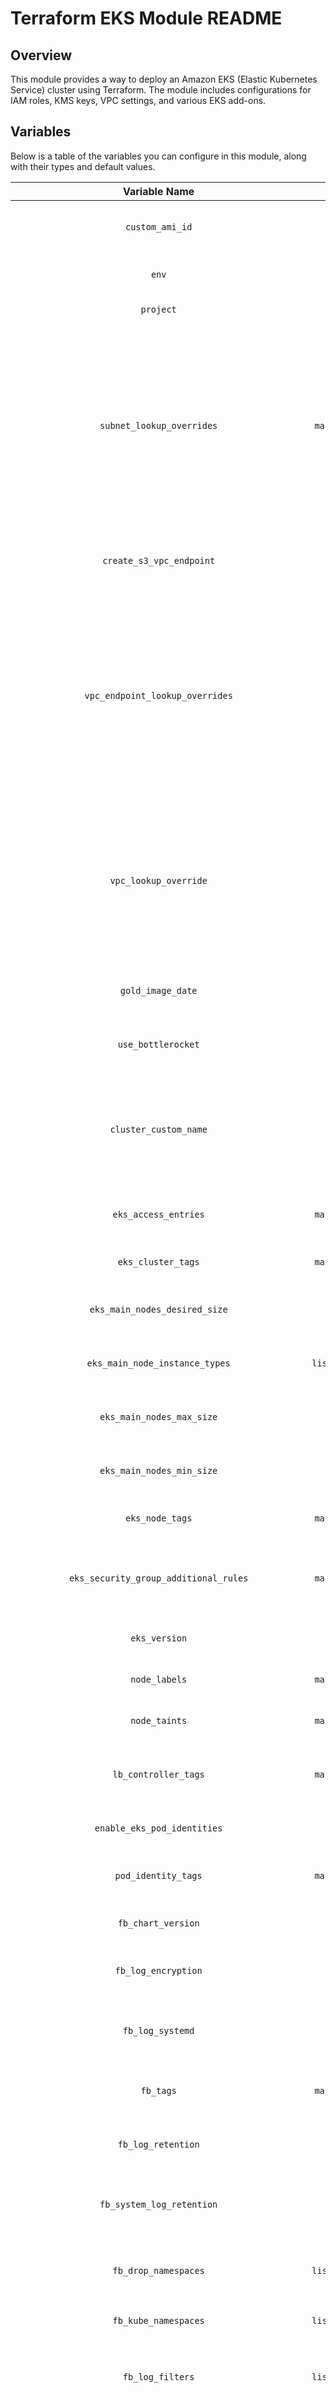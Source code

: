 # Terraform EKS Module README

## Overview

This module provides a way to deploy an Amazon EKS (Elastic Kubernetes Service) cluster using Terraform.
The module includes configurations for IAM roles, KMS keys, VPC settings, and various EKS add-ons.

## Variables

Below is a table of the variables you can configure in this module, along with their types and default values.

|                       Variable Name                        |      Type      |                         Default Value                          |                                                                             Description                                                                             |
|:----------------------------------------------------------:|:--------------:|:--------------------------------------------------------------:|:-------------------------------------------------------------------------------------------------------------------------------------------------------------------:|
|                      `custom_ami_id`                       |    `string`    |                              `""`                              |                                                             The custom AMI ID to use for the EKS nodes.                                                             |
|                           `env`                            |    `string`    |                            `"dev"`                             |                                                                        The environment name.                                                                        |
|                         `project`                          |    `string`    |                          `"batcave"`                           |                                                                          The project name.                                                                          |
|                 `subnet_lookup_overrides`                  | `map(string)`  |                              `{}`                              |   Some Subnets don't follow standard naming conventions. Use this map to override the query used for looking up Subnets. Ex: { private = "foo-west-nonpublic-*" }   |
|                  `create_s3_vpc_endpoint`                  |     `bool`     |                             `true`                             |                                                           Toggle on/off the creation of s3 VPC endpoint.                                                            |
|              `vpc_endpoint_lookup_overrides`               |    `string`    |                              `""`                              | Some VPC endpoints don't follow standard naming conventions. Use this map to override the query used for looking up Subnets. Ex: { private = "foo-west-nonpublic-*" |
|                   `vpc_lookup_override`                    |    `string`    |                              `""`                              |            Some VPCs don't follow standard naming conventions. Use this to override the query used to lookup VPC names. Accepts wildcard in form of '*'             |
|                     `gold_image_date`                      |    `string`    |                              `""`                              |                                                                 Gold Image Date in YYYY-MM format.                                                                  |
|                     `use_bottlerocket`                     |     `bool`     |                            `false`                             |                                                                 Use Bottlerocket AMI for EKS nodes.                                                                 |
|                   `cluster_custom_name`                    |    `string`    |                              N/A                               |                           The name of the EKS cluster. Must contain a '-'. Cluster name defaults to `main-test` if no value is provided.                            |
|                    `eks_access_entries`                    | `map(object)`  |                              `{}`                              |                                                           The access entries to apply to the EKS cluster.                                                           |
|                     `eks_cluster_tags`                     | `map(string)`  |                              `{}`                              |                                                                The tags to apply to the EKS cluster.                                                                |
|               `eks_main_nodes_desired_size`                |    `number`    |                              `3`                               |                                                            The desired size of the main EKS node group.                                                             |
|               `eks_main_node_instance_types`               | `list(string)` |                        `["c5.2xlarge"]`                        |                                                           The instance types for the main EKS node group.                                                           |
|                 `eks_main_nodes_max_size`                  |    `number`    |                              `6`                               |                                                              The max size of the main EKS node group.                                                               |
|                 `eks_main_nodes_min_size`                  |    `number`    |                              `3`                               |                                                              The min size of the main EKS node group.                                                               |
|                      `eks_node_tags`                       | `map(string)`  |                              `{}`                              |                                                                 The tags to apply to the EKS nodes.                                                                 |
|           `eks_security_group_additional_rules`            | `map(object)`  |                              `{}`                              |                                                       Additional rules to add to the EKS node security group.                                                       |
|                       `eks_version`                        |    `string`    |                            `"1.29"`                            |                                                                   The version of the EKS cluster.                                                                   |
|                       `node_labels`                        | `map(string)`  |                              `{}`                              |                                                                The labels to apply to the EKS nodes.                                                                |
|                       `node_taints`                        | `map(string)`  |                              `{}`                              |                                                                The taints to apply to the EKS nodes.                                                                |
|                    `lb_controller_tags`                    | `map(string)`  |                              `{}`                              |                                                         The tags to apply to the Load Balancer Controller.                                                          |
|                `enable_eks_pod_identities`                 |     `bool`     |                             `true`                             |                                                                     Enable EKS Pod Identities.                                                                      |
|                    `pod_identity_tags`                     | `map(string)`  |                              `{}`                              |                                                              The tags to apply to the Pod Identities.                                                               |
|                     `fb_chart_version`                     |    `string`    |                           `"0.1.33"`                           |                                                                   Fluent-bit helm chart version.                                                                    |
|                    `fb_log_encryption`                     |     `bool`     |                             `true`                             |                                                                  Enable Fluent-bit log encryption.                                                                  |
|                      `fb_log_systemd`                      |     `bool`     |                             `true`                             |                                                          Enable Fluent-bit cloudwatch logging for systemd.                                                          |
|                         `fb_tags`                          | `map(string)`  |                              `{}`                              |                                                           The tags to apply to the fluent-bit deployment.                                                           |
|                     `fb_log_retention`                     |    `number`    |                              `7`                               |                                                                   Days to retain Fluent-bit logs.                                                                   |
|                 `fb_system_log_retention`                  |    `number`    |                              `7`                               |                                                               Days to retain Fluent-bit systemd logs.                                                               |
|                    `fb_drop_namespaces`                    | `list(string)` |               `["kube-system", "cert-manager"]`                |                                                         Fluent-bit doesn't send logs for these namespaces.                                                          |
|                    `fb_kube_namespaces`                    | `list(string)` |                 `["kube.*", "cert-manager.*"]`                 |                                                                       Kubernetes namespaces.                                                                        |
|                      `fb_log_filters`                      | `list(string)` |      `["kube-probe", "health", "prometheus", "liveness"]`      |                                                  Fluent-bit doesn't send logs if message consists of these values.                                                  |
|                `fb_additional_log_filters`                 | `list(string)` | `["ELB-HealthChecker", "Amazon-Route53-Health-Check-Service"]` |                                                  Fluent-bit doesn't send logs if message consists of these values.                                                  |
|                     `kp_chart_version`                     |    `string`    |                           `"0.37.0"`                           |                                                                    Karpenter helm chart version.                                                                    |
|                   `kp_ec2nodeclass_name`                   |    `string`    |                          `"default"`                           |                                                                   The name of the EC2 Node Class.                                                                   |
|      `kp_ec2nodeclass_security_group_selector_terms`       |   `set(any)`   |                              `[]`                              |                                 The security group selector terms for the EC2 Node Class. Defaults to the EKS node security group.                                  |
|          `kp_ec2nodeclass_subnet_selector_terms`           |   `set(any)`   |                              `[]`                              |                                           The subnet selector terms for the EC2 Node Class. Defaults to private subnets.                                            |
|                   `kp_ec2nodeclass_tags`                   | `map(string)`  |                              `{}`                              |                                                                  The tags for the EC2 Node Class.                                                                   |
|                 `kp_nodepool_annotations`                  | `map(string)`  |                              `{}`                              |                                                            The annotations for the Karpenter node pool.                                                             |
|                  `kp_nodepool_disruption`                  |   `map(any)`   |                              `{}`                              |                                                  The disruption consolidation policy for the Karpenter node pool.                                                   |
|                   `kp_nodepool_kubelet`                    |   `map(any)`   |                              `{}`                              |                                                         The kubelet arguments for the Karpenter node pool.                                                          |
|                    `kp_nodepool_labels`                    | `map(string)`  |                              `{}`                              |                                                               The labels for the Karpenter node pool.                                                               |
|                    `kp_nodepool_limits`                    | `map(string)`  |                              `{}`                              |                                                               The limits for the Karpenter node pool.                                                               |
|                    `kp_nodepool_weight`                    |    `number`    |                              `10`                              |                                             The weight for the Karpenter node pool. Higher number means more priority.                                              |
|                     `kp_nodepool_name`                     |    `string`    |                          `"default"`                           |                                                                The name of the Karpenter node pool.                                                                 |
|                 `kp_nodepool_requirements`                 | `map(string)`  |                              `{}`                              |                                                            The requirements for the Karpenter node pool.                                                            |
|                `kp_nodepool_startup_taints`                | `map(string)`  |                              `{}`                              |                                                           The startup taints for the Karpenter node pool.                                                           |
|                    `kp_nodepool_taints`                    | `map(string)`  |                              `{}`                              |                                                               The taints for the Karpenter node pool.                                                               |
|                      `karpenter_tags`                      | `map(string)`  |                              `{}`                              |                                                           The tags to apply to the Karpenter deployment.                                                            |
|                     `main_bucket_tags`                     | `map(string)`  |                              `{}`                              |                                                                The tags to apply to the main bucket.                                                                |
|                   `logging_bucket_tags`                    | `map(string)`  |                              `{}`                              |                                                              The tags to apply to the logging bucket.                                                               |
|                `efs_availability_zone_name`                |    `string`    |                              `""`                              |                                                                 The availability zone for the EFS.                                                                  |
|                  `efs_encryption_enabled`                  |     `bool`     |                             `true`                             |                                                                   Enable encryption for the EFS.                                                                    |
|        `efs_lifecycle_policy_transition_to_archive`        |    `string`    |                        `AFTER_180_DAYS`                        |                                                            The transition to archive policy for the EFS.                                                            |
|          `efs_lifecycle_policy_transition_to_ia`           |    `string`    |                        `AFTER_90_DAYS`                         |                                                              The transition to IA policy for the EFS.                                                               |
| `efs_lifecycle_policy_transition_to_primary_storage_class` |    `string`    |                        `AFTER_1_ACCESS`                        |                                                     The transition to primary storage class policy for the EFS.                                                     |
|           `efs_provisioned_throughput_in_mibps`            |    `number`    |                              `0`                               |                                                               The provisioned throughput for the EFS.                                                               |
|                   `efs_performance_mode`                   |    `string`    |                        `generalPurpose`                        |                                                                  The performance mode for the EFS.                                                                  |
|           `efs_protection_replication_overwrite`           |    `string`    |                           `DISABLED`                           |                                                          The replication overwrite protection for the EFS.                                                          |
|                         `efs_tags`                         | `map(string)`  |                              `{}`                              |                                                                    The tags to apply to the EFS.                                                                    |
|                   `efs_throughput_mode`                    |    `string`    |                           `bursting`                           |                                                                  The throughput mode for the EFS.                                                                   |

## Usage

To use this module, include it in your Terraform configuration as follows:

You can also view the example usage in the `main.tf` file in the `example` directory.

```hcl
module "eks" {
  source  = "git::https://github.com/CMS-Enterprise/Energon-Kube.git?ref=<release-version>"

  variable = value
}
```

### AMI Selection Logic

You must specify one of the following variables to declare what image to use for the EKS nodes:

- `gold_image_date`
- `custom_ami_id`
- `use_bottlerocket`

If more than one variable is set, they take precedence in the following order:

1. `gold_image_date`
2. `custom_ami_id`
3. `use_bottlerocket`

If none of these variables are set, the Terraform configuration will not proceed.

## Steps to Import and Use the Module

1. **Add the Module to Your Terraform Configuration**

   Include the module in your Terraform configuration file as shown in the usage example above.
   Make sure to replace `github.com/<your-github-repo>/path-to-module` with the actual GitHub repository URL and path to the module,
   and specify the version you want to use.
2. **Initialize and Apply Terraform**

   Initialize and apply the Terraform configuration:

   ```bash
   terraform init
   terraform apply
   ```
   
### Recommendations

1. **Use Terraform Workspaces**

   Use Terraform workspaces to manage multiple environments (e.g., dev, staging, production) with the same configuration.
   This allows you to create separate state files for each environment and avoid conflicts between them.
   To create a new workspace, use the following command:

   ```bash
   terraform workspace new <workspace-name>
   ```

   To switch between workspaces, use:

   ```bash
   terraform workspace select <workspace-name>
   ```
   
2. **Use S3 and DynamoDB for State Management**

   Store the Terraform state file in an S3 bucket and use DynamoDB for state locking.
   This ensures that the state file is stored securely and can be accessed by multiple team members.
   To configure remote state storage, add the following block to your Terraform configuration:

   ```hcl
   terraform {
     backend "s3" {
       bucket         = "<bucket-name>"
       key            = "<path-to-state-file>"
       region         = "<region>"
       dynamodb_table = "<dynamodb-table-name>"
     }
   }
   ```

## Questions

1. How long does this script normally take to execute?
   The script can take anywhere from 10 to 30 minutes to create.
   It is vastly dependent upon the VPN connection and the traffic on the AWS API.
2. What does the error below mean?

```bash
Error: no matching EC2 VPC found
```

This means that you probably have an incorrect value being passed in your module call. You need to set both the `env` and `project` variables to the correct values. For example:

```hcl
env = "dev"
project = "batcave"
```

3. What options are available for the `eks_access_entries` variable?

   Here is an example of the `eks_access_entries` variable:

```hcl
eks_access_entries = {
    techAdmin = {
      principal_arn = "arn:aws:iam::123456789012:role/techadmin"
      type          = "STANDARD"
      policy_associations = {
        admin = {
          policy_arn = "arn:aws:eks::aws:cluster-access-policy/AmazonEKSClusterAdminPolicy"
          access_scope = {
            type = "cluster"
          }
        }
      }
    },
    readOnly = {
      kubernetes_groups = []
      principal_arn = "arn:aws:iam::123456789012:role/readonly"
      type          = "STANDARD"
      policy_associations = {
        readonly = {
          policy_arn = "arn:aws:eks::aws:cluster-access-policy/AmazonEKSViewPolicy"
          access_scope = {
            namespaces = ["default", "kube-system"]
            type = "namespace"
          }
        }
      }
    }
}
```

4. What options are available for the `kp_nodepool` variables?

    You can find the documentation from Karpenter to help you understand the `kp_nodepool` variables [here](https://karpenter.sh/docs/concepts/nodepools/).
    The `kp_nodepool` variables expect the following values to be passed as a map:
    - `kp_nodepool_annotations`
    - `kp_nodepool_disruption`
    - `kp_nodepool_labels`
    - `kp_nodepool_requirements`
    - `kp_nodepool_startup_taints`
    - `kp_nodepool_taints`

    Here is an example of the `kp_nodepool_requirements` variable:
```hcl
kp_nodepool_requirements = [
  {
    key = "karpenter.k8s.aws/instance-category"
    operator = "In"
    values = ["c", "r", "m"]
    minValues = 1
  },
  {
    key = "karpenter.k8s.aws/instance-family"
    operator = "In"
    values = ["m5", "m5d", "c5", "c5d", "r5", "r5d"]
    minValues = 3
  },
  {
    key = "karpenter.sh/instance-cpu"
    operator = "Gt"
    values = ["4"]
  },
  {
    key = "topology.kubernetes.io/zone"
    operator = "In"
    values = ["us-east-1a", "us-east-1b", "us-east-1c"]
  }
]
```

## Conclusion

By following this guide, you should be able to deploy an EKS cluster using this Terraform module.
If you encounter any issues or have further questions, consult the Terraform and AWS documentation.
    
### Explanation:

1. **Terraform Configuration**:

   - The `image_var_validation` local variable checks if both `custom_ami_id` and `gold_image_date` are set, or if `use_bottlerocket` is set to `true` and either `custom_ami_id` or `gold_image_date` are set.
   - The `ami_id` local variable determines the AMI ID to use based on the precedence order: `gold_image_date`, `custom_ami_id`, `use_bottlerocket`.
   - The `null_resource.validate_vars` resource uses a `local-exec` provisioner to run a shell script that checks the `image_var_validation` condition and exits with an error if it is true.
   - The following environment variables need to be configured:
     - `AWS_ACCESS_KEY_ID`
     - `AWS_SECRET_ACCESS_KEY`
     - `AWS_DEFAULT_REGION`
     - `AWS_SESSION_TOKEN` (if using temporary credentials)
      OR
     - `AWS_PROFILE` (if using named profile)
2. **README.md**:

   - The README provides an overview of the module, a table of configurable variables, usage instructions, and details on the AMI selection logic.
   - The AMI selection logic section explains the requirements for setting the image variables and the precedence order if more than one variable is set.
3. **Execution**:

   - You will see that after the cluster and nodes have come up, and all addons are deployed, the nodes will destroy. This is intended behavior as the nodes are cycled to assure they are utilizing the latest VPC CNI configuration.
